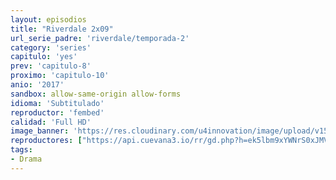 ```yaml
---
layout: episodios
title: "Riverdale 2x09"
url_serie_padre: 'riverdale/temporada-2'
category: 'series'
capitulo: 'yes'
prev: 'capitulo-8'
proximo: 'capitulo-10'
anio: '2017'
sandbox: allow-same-origin allow-forms
idioma: 'Subtitulado'
reproductor: 'fembed'
calidad: 'Full HD'
image_banner: 'https://res.cloudinary.com/u4innovation/image/upload/v1565152608/maxresdefault-min_vy9nnj.jpg'
reproductores: ["https://api.cuevana3.io/rr/gd.php?h=ek5lbm9xYWNrS0xJMVp5b21KREk0dFBLbjVkaHhkRGdrOG1jbnBpUnhhS1YycGFDZXN2TXg5RFhxcW1IekpiU2xOQmdwWGl1MHNpbDA2UjhvTkt1b055U3FadVkyUT09"]
tags:
- Drama
---
```












